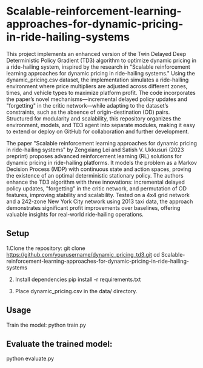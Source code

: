 # Scalable-reinforcement-learning-approaches-for-dynamic-pricing-in-ride-hailing-systems
This project implements an enhanced version of the Twin Delayed Deep Deterministic Policy Gradient (TD3) algorithm to optimize dynamic pricing in a ride-hailing system, inspired by the research in "Scalable reinforcement learning approaches for dynamic pricing in ride-hailing systems." Using the dynamic_pricing.csv dataset, the implementation simulates a ride-hailing environment where price multipliers are adjusted across different zones, times, and vehicle types to maximize platform profit. The code incorporates the paper’s novel mechanisms—incremental delayed policy updates and "forgetting" in the critic network—while adapting to the dataset’s constraints, such as the absence of origin-destination (OD) pairs. Structured for modularity and scalability, this repository organizes the environment, models, and TD3 agent into separate modules, making it easy to extend or deploy on GitHub for collaboration and further development.

The paper "Scalable reinforcement learning approaches for dynamic pricing in ride-hailing systems" by Zengxiang Lei and Satish V. Ukkusuri (2023 preprint) proposes advanced reinforcement learning (RL) solutions for dynamic pricing in ride-hailing platforms. It models the problem as a Markov Decision Process (MDP) with continuous state and action spaces, proving the existence of an optimal deterministic stationary policy. The authors enhance the TD3 algorithm with three innovations: incremental delayed policy updates, "forgetting" in the critic network, and permutation of OD features, improving stability and scalability. Tested on a 4x4 grid network and a 242-zone New York City network using 2013 taxi data, the approach demonstrates significant profit improvements over baselines, offering valuable insights for real-world ride-hailing operations.


## Setup
1.Clone the repository:
git clone https://github.com/yourusername/dynamic_pricing_td3.git
cd Scalable-reinforcement-learning-approaches-for-dynamic-pricing-in-ride-hailing-systems

2. Install dependencies
pip install -r requirements.txt

3. Place dynamic_pricing.csv in the data/ directory.

## Usage
Train the model:
python train.py

## Evaluate the trained model:
python evaluate.py

